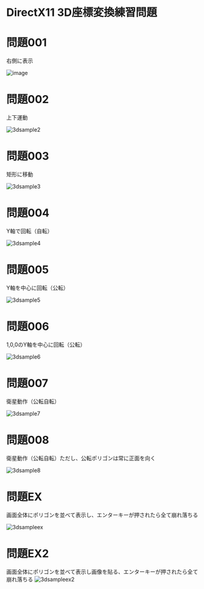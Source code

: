 # DirectX11 3D座標変換練習問題

# 問題001
右側に表示  

![image](https://user-images.githubusercontent.com/29562713/41209475-d316ae9a-6d66-11e8-9043-3cbc48d523f5.png)

# 問題002 
上下運動

![3dsample2](https://user-images.githubusercontent.com/29562713/41461045-779c8f6a-70c9-11e8-8b65-5beb132592ff.gif)

# 問題003 
矩形に移動

![3dsample3](https://user-images.githubusercontent.com/29562713/41461050-7e1d2606-70c9-11e8-8698-a11b5d4220b4.gif)

# 問題004 
Y軸で回転（自転）

![3dsample4](https://user-images.githubusercontent.com/29562713/41461051-7e477186-70c9-11e8-8cf8-e7f90d4f0f0d.gif)

# 問題005 
Y軸を中心に回転（公転）

![3dsample5](https://user-images.githubusercontent.com/29562713/41461052-7e6f8d9c-70c9-11e8-9d0f-298776d1819c.gif)

# 問題006 
1,0,0のY軸を中心に回転（公転）

![3dsample6](https://user-images.githubusercontent.com/29562713/41461053-7e96b28c-70c9-11e8-861d-76c43747d7f4.gif)

# 問題007 
衛星動作（公転自転）

![3dsample7](https://user-images.githubusercontent.com/29562713/41461054-7ebd3498-70c9-11e8-981f-1c656865554e.gif)

# 問題008 
衛星動作（公転自転）ただし、公転ポリゴンは常に正面を向く

![3dsample8](https://user-images.githubusercontent.com/29562713/41461055-7ee7fac0-70c9-11e8-840a-cd2494f00b80.gif)

# 問題EX
画面全体にポリゴンを並べて表示し、エンターキーが押されたら全て崩れ落ちる

![3dsampleex](https://user-images.githubusercontent.com/29562713/41461064-85454576-70c9-11e8-9141-9eb8461ef06e.gif)

# 問題EX2
画面全体にポリゴンを並べて表示し画像を貼る、エンターキーが押されたら全て崩れ落ちる
![3dsampleex2](https://user-images.githubusercontent.com/29562713/42310320-17f4ba30-8076-11e8-9522-c898fa550852.gif)

